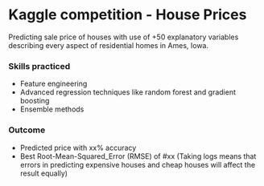 # Kaggle competition - House Prices

Predicting sale price of houses with use of +50 explanatory variables describing every aspect of residential homes in Ames, Iowa.

### Skills practiced
- Feature engineering
- Advanced regression techniques like random forest and gradient boosting
- Ensemble methods

### Outcome
- Predicted price with xx% accuracy
- Best Root-Mean-Squared_Error (RMSE) of #xx (Taking logs means that errors in predicting expensive houses and cheap houses will affect the result equally)
